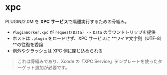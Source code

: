 # xpc

PLUGIN/2.0M を **XPC サービス**で隔離実行するための骨組み。

- `PluginWorker.xpc` が `request(Data) -> Data` のラウンドトリップを提供
- ホストは `.plugin` をロードせず、XPC サービスに **ワイヤ文字列（UTF-8）**の往復を委譲
- 例外やクラッシュは XPC 側に閉じ込められる

> これは骨組みであり、Xcode の「XPC Service」テンプレートを使ったターゲット追加が必要です。
